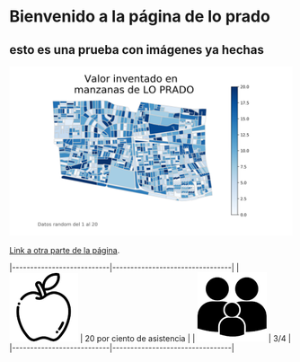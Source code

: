 # Bienvenido a la página de lo prado

## esto es una prueba con imágenes ya hechas

![A test image](map_export.png)

[Link a otra parte de la página](https://natichubretovic.github.io./nati).


|---------------------------|---------------------------------| 
| ![icono](Unknown.png)     | 20 por ciento de asistencia     |
| ![icono](familia.png)     |            3/4                  |                                 
|---------------------------|---------------------------------| 



